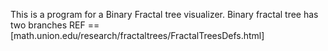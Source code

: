 This is a program for a Binary Fractal tree visualizer. Binary fractal tree has two branches
REF ==[math.union.edu/research/fractaltrees/FractalTreesDefs.html]


